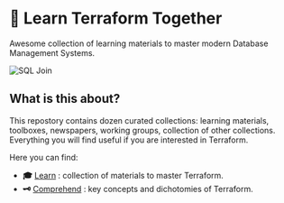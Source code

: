 # 🧭 Learn Terraform Together

Awesome collection of learning materials to master modern Database Management Systems.

![SQL Join](./cheatsheet/sql_join.jpg)

## What is this about?

This repostory contains dozen curated collections: learning materials, toolboxes, newspapers, working groups, collection of other collections. Everything you will find useful if you are interested in Terraform.

Here you can find:

- __:mortar_board:__ [Learn](./learn.md) : collection of materials to master Terraform.
- __:old_key:__ [Comprehend](./concepts.md) : key concepts and dichotomies of Terraform.
